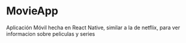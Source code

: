 # MovieApp

Aplicación Móvil hecha en React Native, similar a la de netflix, para ver informacion sobre peliculas y series
